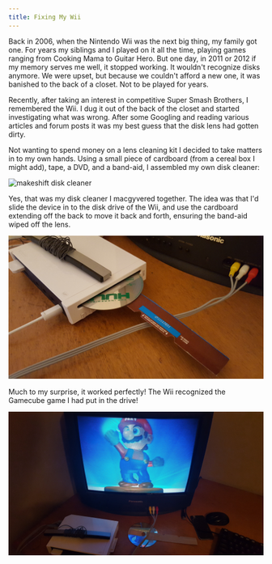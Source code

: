 ```yaml
---
title: Fixing My Wii
---
```


Back in 2006, when the Nintendo Wii was the next big thing, my family got one. For years my siblings and I played on it all the time, playing games ranging from Cooking Mama to Guitar Hero. But one day, in 2011 or 2012 if my memory serves me well, it stopped working. It wouldn't recognize disks anymore. We were upset, but because we couldn't afford a new one, it was banished to the back of a closet. Not to be played for years.

Recently, after taking an interest in competitive Super Smash Brothers, I remembered the Wii. I dug it out of the back of the closet and started investigating what was wrong. After some Googling and reading various articles and forum posts it was my best guess that the disk lens had gotten dirty.

Not wanting to spend money on a lens cleaning kit I decided to take matters in to my own hands. Using a small piece of cardboard (from a cereal box I might add), tape, a DVD, and a band-aid, I assembled my own disk cleaner:

![makeshift disk cleaner](/static/image/2016-04-14_1.jpg)

Yes, that was my disk cleaner I macgyvered together. The idea was that I'd slide the device in to the disk drive of the Wii, and use the cardboard extending off the back to move it back and forth, ensuring the band-aid wiped off the lens.

![cleaning the drive](/static/image/2016-04-14_2.jpg)

Much to my surprise, it worked perfectly! The Wii recognized the Gamecube game I had put in the drive!

![it worked!](/static/image/2016-04-14_3.jpg)
